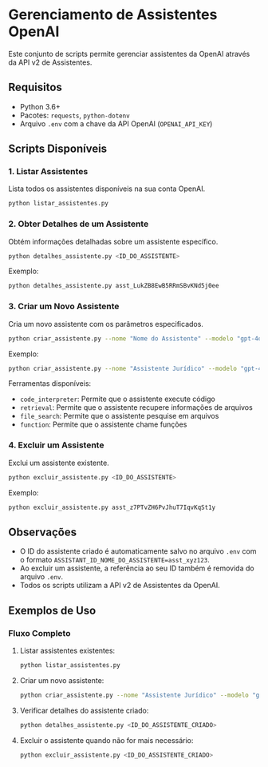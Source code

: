 # Gerenciamento de Assistentes OpenAI

Este conjunto de scripts permite gerenciar assistentes da OpenAI através da API v2 de Assistentes.

## Requisitos

- Python 3.6+
- Pacotes: `requests`, `python-dotenv`
- Arquivo `.env` com a chave da API OpenAI (`OPENAI_API_KEY`)

## Scripts Disponíveis

### 1. Listar Assistentes

Lista todos os assistentes disponíveis na sua conta OpenAI.

```bash
python listar_assistentes.py
```

### 2. Obter Detalhes de um Assistente

Obtém informações detalhadas sobre um assistente específico.

```bash
python detalhes_assistente.py <ID_DO_ASSISTENTE>
```

Exemplo:
```bash
python detalhes_assistente.py asst_LukZB8EwB5RRmSBvKNd5j0ee
```

### 3. Criar um Novo Assistente

Cria um novo assistente com os parâmetros especificados.

```bash
python criar_assistente.py --nome "Nome do Assistente" --modelo "gpt-4o" [--descricao "Descrição"] [--instrucoes "Instruções"] [--ferramentas "code_interpreter,file_search"]
```

Exemplo:
```bash
python criar_assistente.py --nome "Assistente Jurídico" --modelo "gpt-4o" --descricao "Assistente especializado em direito" --ferramentas "code_interpreter,file_search" --instrucoes "Você é um assistente jurídico especializado em direito administrativo."
```

Ferramentas disponíveis:
- `code_interpreter`: Permite que o assistente execute código
- `retrieval`: Permite que o assistente recupere informações de arquivos
- `file_search`: Permite que o assistente pesquise em arquivos
- `function`: Permite que o assistente chame funções

### 4. Excluir um Assistente

Exclui um assistente existente.

```bash
python excluir_assistente.py <ID_DO_ASSISTENTE>
```

Exemplo:
```bash
python excluir_assistente.py asst_z7PTvZH6PvJhuT7IqvKqSt1y
```

## Observações

- O ID do assistente criado é automaticamente salvo no arquivo `.env` com o formato `ASSISTANT_ID_NOME_DO_ASSISTENTE=asst_xyz123`.
- Ao excluir um assistente, a referência ao seu ID também é removida do arquivo `.env`.
- Todos os scripts utilizam a API v2 de Assistentes da OpenAI.

## Exemplos de Uso

### Fluxo Completo

1. Listar assistentes existentes:
   ```bash
   python listar_assistentes.py
   ```

2. Criar um novo assistente:
   ```bash
   python criar_assistente.py --nome "Assistente Jurídico" --modelo "gpt-4o" --ferramentas "code_interpreter,file_search"
   ```

3. Verificar detalhes do assistente criado:
   ```bash
   python detalhes_assistente.py <ID_DO_ASSISTENTE_CRIADO>
   ```

4. Excluir o assistente quando não for mais necessário:
   ```bash
   python excluir_assistente.py <ID_DO_ASSISTENTE_CRIADO>
   ``` 